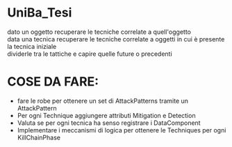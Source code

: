 # UniBa_Tesi


dato un oggetto recuperare le tecniche correlate a quell'oggetto  
data una tecnica recuperare le tecniche correlate a oggetti in cui è presente la tecnica iniziale  
dividerle tra le tattiche e capire quelle future o precedenti  

# COSE DA FARE:
- fare le robe per ottenere un set di AttackPatterns tramite un AttackPattern
- Per ogni Technique aggiungere attributi Mitigation e Detection
- Valuta se per ogni tecnica ha senso registrare i DataComponent
- Implementare i meccanismi di logica per ottenere le Techniques per ogni KillChainPhase
